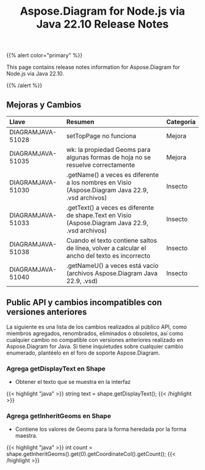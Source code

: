 ﻿---
title: Aspose.Diagram for Node.js via Java 22.10 Release Notes
type: docs
weight: 18
url: /es/nodejsjava/aspose-diagram-for-node-js-via-java-22-10-release-notes/
---
{{% alert color="primary" %}}

This page contains release notes information for Aspose.Diagram for Node.js via Java 22.10.

{{% /alert %}}
## **Mejoras y Cambios**  ##

|**Llave**|**Resumen**|**Categoría**|
|:- |:- |:- |
|DIAGRAMJAVA-51028|setTopPage no funciona|Mejora|
|DIAGRAMJAVA-51035|wk: la propiedad Geoms para algunas formas de hoja no se resuelve correctamente|Mejora|
|DIAGRAMJAVA-51030|.getName() a veces es diferente a los nombres en Visio (Aspose.Diagram Java 22.9, .vsd archivos)|Insecto|
|DIAGRAMJAVA-51033|.getText() a veces es diferente de shape.Text en Visio (Aspose.Diagram Java 22.9, .vsd archivos)|Insecto|
|DIAGRAMJAVA-51038|Cuando el texto contiene saltos de línea, volver a calcular el ancho del texto es incorrecto|Insecto|
|DIAGRAMJAVA-51040|.getNameU() a veces está vacío (archivos Aspose.Diagram Java 22.9, .vsd)|Insecto|

## **Public API y cambios incompatibles con versiones anteriores**
La siguiente es una lista de los cambios realizados al público API, como miembros agregados, renombrados, eliminados o obsoletos, así como cualquier cambio no compatible con versiones anteriores realizado en Aspose.Diagram for Java. Si tiene inquietudes sobre cualquier cambio enumerado, plantéelo en el foro de soporte Aspose.Diagram.

### **Agrega getDisplayText en Shape**
- Obtener el texto que se muestra en la interfaz

{{< highlight "java" >}}
string text = shape.getDisplayText();
{{< /highlight >}}

### **Agrega getInheritGeoms en Shape**
- Contiene los valores de Geoms para la forma heredada por la forma maestra.

{{< highlight "java" >}}
int count = shape.getInheritGeoms().get(0).getCoordinateCol().getCount();
{{< /highlight >}}